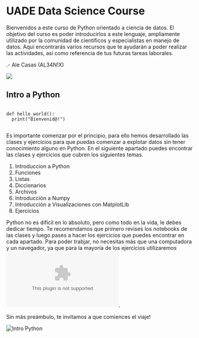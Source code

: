 # UADE Data Science Course

Bienvenidos a este curso de Python orientado a ciencia de datos.
El objetivo del curso es poder introducirlos a este lenguaje, ampliamente utilizado por la comunidad de científicos y especialistas en manejo de datos.
Aquí encontrarás varios recursos que te ayudarán a poder realizar las actividades, así como referencia de tus futuras tareas laborales.


.- Ale Casas (AL34N!X)

![](https://www.rewisor.com/wp-content/uploads/2018/03/rick-morty-rewisor.jpg)


## Intro a Python

```

def hello_world():
  print("Bienvenid@!")
  
```
Es importante comenzar por el principio, para ello hemos desarrollado las clases y ejercicios para que puedas comenzar a explotar datos sin tener conocimiento alguno en Python.
En el siguiente apartado puedes encontrar las clases y ejercicios que cubren los siguientes temas.

1. Introduccion a Python
2. Funciones
3. Listas
4. Diccionarios
5. Archivos
6. Introducción a Numpy
7. Introducción a Visualizaciones con MatplotLib
8. Ejercicios

Python no es difícil en lo absoluto, pero como todo en la vida, le debes dedicar tiempo. Te recomendamos que primero revises los notebooks de las clases y luego pases a hacer los ejercicios que puedes encontrar en cada apartado.
Para poder trabjar, no necesitas más que una computadora y un navegador, ya que para la mayoría de los ejercicios utilizaremos ![Colab](colab.research.google.com).

Sin más preámbulo, te invitamos a que comiences el viaje!

![Intro Python](https://github.com/al34n1x/DataScience/tree/master/1.Intro)




